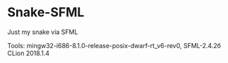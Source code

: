 # Snake-SFML
Just my snake via SFML


Tools: mingw32-i686-8.1.0-release-posix-dwarf-rt_v6-rev0, SFML-2.4.2б CLion 2018.1.4
